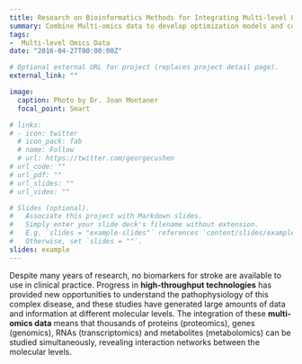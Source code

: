 ```yaml
---
title: Research on Bioinformatics Methods for Integrating Multi-level Omics Data to Discover Complex Disease Biomarkers,  National Natural Science Foundation of China (NSFC) (NO. 61973190), Participant
summary: Combine Multi-omics data to develop optimization models and corresponding algorithms.
tags:
-  Multi-level Omics Data
date: "2016-04-27T00:00:00Z"

# Optional external URL for project (replaces project detail page).
external_link: ""

image:
  caption: Photo by Dr. Joan Montaner
  focal_point: Smart

# links:
# - icon: twitter
  # icon_pack: fab
  # name: Follow
  # url: https://twitter.com/georgecushen
# url_code: ""
# url_pdf: ""
# url_slides: ""
# url_video: ""

# Slides (optional).
#   Associate this project with Markdown slides.
#   Simply enter your slide deck's filename without extension.
#   E.g. `slides = "example-slides"` references `content/slides/example-slides.md`.
#   Otherwise, set `slides = ""`.
slides: example
---
```


Despite many years of research, no biomarkers for stroke are available to use in clinical practice. Progress in **high-throughput technologies**  has provided new opportunities to understand the pathophysiology of this complex disease, and these studies have generated large amounts of data and information at different molecular levels. The integration of these **multi-omics data**  means that thousands of proteins (proteomics), genes (genomics), RNAs (transcriptomics) and metabolites (metabolomics) can be studied simultaneously, revealing interaction networks between the molecular levels. 

